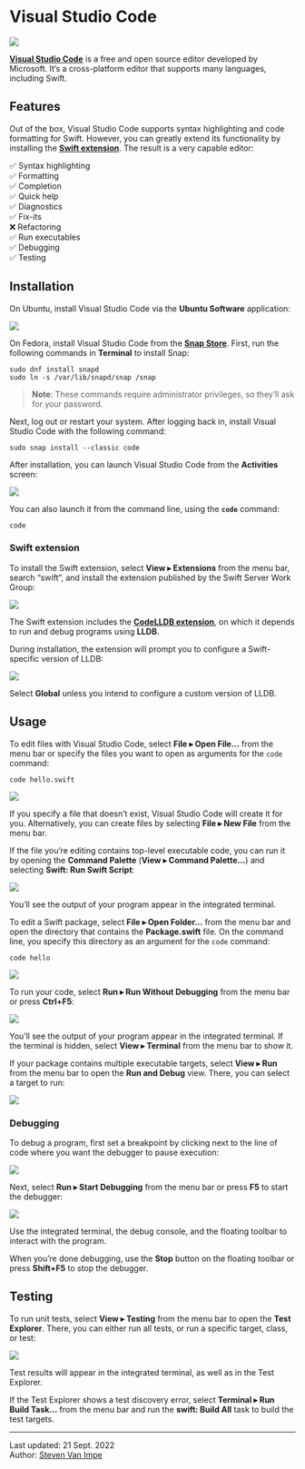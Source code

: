 # Visual Studio Code

![](vscode.png)

[**Visual Studio Code**](https://code.visualstudio.com) is a free and open source editor developed by Microsoft. It’s a cross-platform editor that supports many languages, including Swift.

## Features

Out of the box, Visual Studio Code supports syntax highlighting and code formatting for Swift. However, you can greatly extend its functionality by installing the [**Swift extension**](https://marketplace.visualstudio.com/items?itemName=sswg.swift-lang). The result is a very capable editor:

✅ Syntax highlighting \
✅ Formatting \
✅ Completion \
✅ Quick help \
✅ Diagnostics \
✅ Fix-its \
❌ Refactoring \
✅ Run executables \
✅ Debugging \
✅ Testing

## Installation

On Ubuntu, install Visual Studio Code via the **Ubuntu Software** application:

![](install-ubuntu.png)

On Fedora, install Visual Studio Code from the [**Snap Store**](https://snapcraft.io). First, run the following commands in **Terminal** to install Snap:

```
sudo dnf install snapd
sudo ln -s /var/lib/snapd/snap /snap
```

> **Note**: These commands require administrator privileges, so they’ll ask for your password.

Next, log out or restart your system. After logging back in, install Visual Studio Code with the following command:

```
sudo snap install --classic code
```

After installation, you can launch Visual Studio Code from the **Activities** screen:

![](launch.png)

You can also launch it from the command line, using the **`code`** command:

```
code
```

### Swift extension

To install the Swift extension, select **View ▸ Extensions** from the menu bar, search “swift”, and install the extension published by the Swift Server Work Group:

![](install-extension.png)

The Swift extension includes the [**CodeLLDB extension**](https://marketplace.visualstudio.com/items?itemName=vadimcn.vscode-lldb), on which it depends to run and debug programs using **LLDB**.

During installation, the extension will prompt you to configure a Swift-specific version of LLDB:

![](lldb.png)

Select **Global** unless you intend to configure a custom version of LLDB.

## Usage

To edit files with Visual Studio Code, select **File ▸ Open File...** from the menu bar or specify the files you want to open as arguments for the `code` command:

```
code hello.swift
```

![](open-file.png)

If you specify a file that doesn’t exist, Visual Studio Code will create it for you. Alternatively, you can create files by selecting **File ▸ New File** from the menu bar.

If the file you’re editing contains top-level executable code, you can run it by opening the **Command Palette** (**View ▸ Command Palette...**) and selecting **Swift: Run Swift Script**:

![](run-file.png)

You’ll see the output of your program appear in the integrated terminal. 

To edit a Swift package, select **File ▸ Open Folder...** from the menu bar and open the directory that contains the **Package.swift** file. On the command line, you specify this directory as an argument for the `code` command:

```
code hello
```

![](open-package.png)

To run your code, select **Run ▸ Run Without Debugging** from the menu bar or press **Ctrl+F5**:

![](run-package.png)

You’ll see the output of your program appear in the integrated terminal. If the terminal is hidden, select **View ▸ Terminal** from the menu bar to show it.

If your package contains multiple executable targets, select **View ▸ Run** from the menu bar to open the **Run and Debug** view. There, you can select a target to run:

![](run-debug.png)

### Debugging

To debug a program, first set a breakpoint by clicking next to the line of code where you want the debugger to pause execution:

![](breakpoint.png)

Next, select **Run ▸ Start Debugging** from the menu bar or press **F5** to start the debugger:

![](debugging.png)

Use the integrated terminal, the debug console, and the floating toolbar to interact with the program.

When you’re done debugging, use the **Stop** button on the floating toolbar or press **Shift+F5** to stop the debugger.

## Testing

To run unit tests, select **View ▸ Testing** from the menu bar to open the **Test Explorer**. There, you can either run all tests, or run a specific target, class, or test:

![](testing.png)

Test results will appear in the integrated terminal, as well as in the Test Explorer.

If the Test Explorer shows a test discovery error, select **Terminal ▸ Run Build Task...** from the menu bar and run the **swift: Build All** task to build the test targets.

---

Last updated: 21 Sept. 2022 \
Author: [Steven Van Impe](https://github.com/svanimpe)
